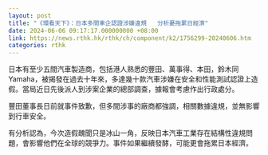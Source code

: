 ```yaml
---
layout: post
title: "《環看天下》：日本多間車企認證涉嫌違規   分析憂拖累日經濟"
date: 2024-06-06 09:17:17.000000000 +08:00
link: https://news.rthk.hk/rthk/ch/component/k2/1756299-20240606.htm
categories: rthk
---
```


日本有至少五間汽車製造商，包括港人熟悉的豐田、萬事得、本田，鈴木同Yamaha，被揭發在過去十年來，多達幾十款汽車涉嫌在安全和性能測試認證上造假。當局近日先後派人到涉案企業的總部調查，據報會考慮作出行政處分。

豐田董事長日前就事件致歉，但多間涉事的廠商都強調，相關數據違規，並無影響到行車安全。

有分析認為，今次造假醜聞只是冰山一角，反映日本汽車工業存在結構性違規問題，會影響他們在全球的競爭力。事件如果繼續發酵，可能更會拖累日本經濟。
